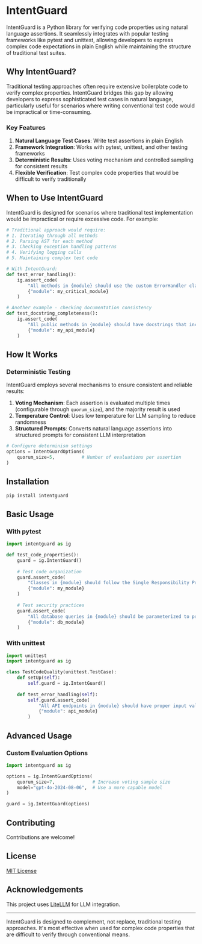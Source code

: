 # IntentGuard

IntentGuard is a Python library for verifying code properties using natural language assertions. It seamlessly integrates with popular testing frameworks like pytest and unittest, allowing developers to express complex code expectations in plain English while maintaining the structure of traditional test suites.

## Why IntentGuard?

Traditional testing approaches often require extensive boilerplate code to verify complex properties. IntentGuard bridges this gap by allowing developers to express sophisticated test cases in natural language, particularly useful for scenarios where writing conventional test code would be impractical or time-consuming.

### Key Features

1. **Natural Language Test Cases**: Write test assertions in plain English
2. **Framework Integration**: Works with pytest, unittest, and other testing frameworks
3. **Deterministic Results**: Uses voting mechanism and controlled sampling for consistent results
4. **Flexible Verification**: Test complex code properties that would be difficult to verify traditionally

## When to Use IntentGuard

IntentGuard is designed for scenarios where traditional test implementation would be impractical or require excessive code. For example:

```python
# Traditional approach would require:
# 1. Iterating through all methods
# 2. Parsing AST for each method
# 3. Checking exception handling patterns
# 4. Verifying logging calls
# 5. Maintaining complex test code

# With IntentGuard:
def test_error_handling():
    ig.assert_code(
        "All methods in {module} should use the custom ErrorHandler class for exception management, and log errors before re-raising them",
        {"module": my_critical_module}
    )

# Another example - checking documentation consistency
def test_docstring_completeness():
    ig.assert_code(
        "All public methods in {module} should have docstrings that include Parameters, Returns, and Examples sections",
        {"module": my_api_module}
    )
```

## How It Works

### Deterministic Testing

IntentGuard employs several mechanisms to ensure consistent and reliable results:

1. **Voting Mechanism**: Each assertion is evaluated multiple times (configurable through `quorum_size`), and the majority result is used
2. **Temperature Control**: Uses low temperature for LLM sampling to reduce randomness
3. **Structured Prompts**: Converts natural language assertions into structured prompts for consistent LLM interpretation

```python
# Configure determinism settings
options = IntentGuardOptions(
    quorum_size=5,          # Number of evaluations per assertion
)
```

## Installation

```bash
pip install intentguard
```

## Basic Usage

### With pytest

```python
import intentguard as ig

def test_code_properties():
    guard = ig.IntentGuard()
    
    # Test code organization
    guard.assert_code(
        "Classes in {module} should follow the Single Responsibility Principle",
        {"module": my_module}
    )
    
    # Test security practices
    guard.assert_code(
        "All database queries in {module} should be parameterized to prevent SQL injection",
        {"module": db_module}
    )
```

### With unittest

```python
import unittest
import intentguard as ig

class TestCodeQuality(unittest.TestCase):
    def setUp(self):
        self.guard = ig.IntentGuard()
    
    def test_error_handling(self):
        self.guard.assert_code(
            "All API endpoints in {module} should have proper input validation",
            {"module": api_module}
        )
```

## Advanced Usage

### Custom Evaluation Options

```python
import intentguard as ig

options = ig.IntentGuardOptions(
    quorum_size=7,              # Increase voting sample size
    model="gpt-4o-2024-08-06",  # Use a more capable model
)

guard = ig.IntentGuard(options)
```

## Contributing

Contributions are welcome!

## License

[MIT License](LICENSE)

## Acknowledgements

This project uses [LiteLLM](https://github.com/BerriAI/litellm) for LLM integration.

---

IntentGuard is designed to complement, not replace, traditional testing approaches. It's most effective when used for complex code properties that are difficult to verify through conventional means.
